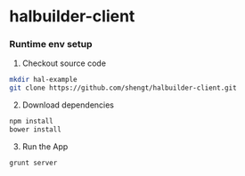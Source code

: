 halbuilder-client
=================

### Runtime env setup
1. Checkout source code
```bash
mkdir hal-example
git clone https://github.com/shengt/halbuilder-client.git
```
2. Download dependencies
```bash
npm install
bower install
```
3. Run the App
```bash
grunt server
```
